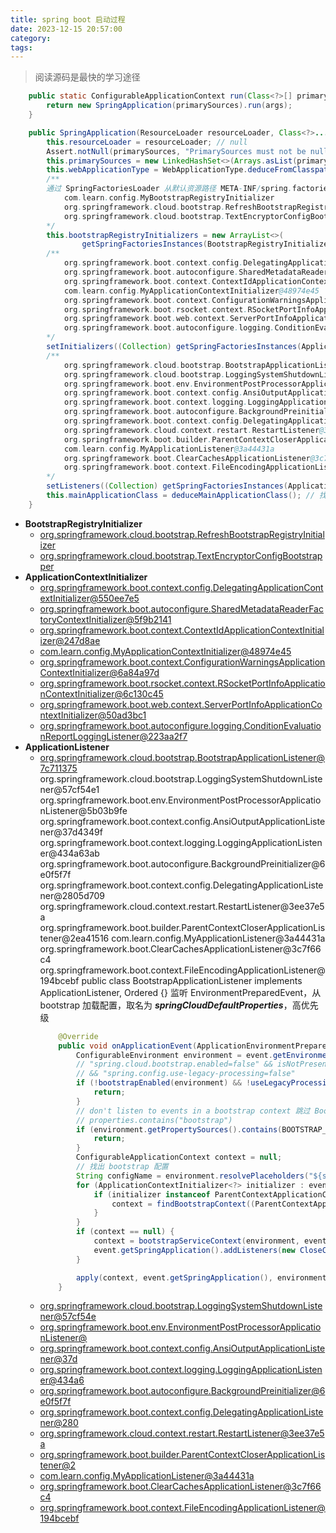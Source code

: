 ```yaml
---
title: spring boot 启动过程
date: 2023-12-15 20:57:00
category:
tags:
---
```

> 阅读源码是最快的学习途径


```java
	public static ConfigurableApplicationContext run(Class<?>[] primarySources, String[] args) {
		return new SpringApplication(primarySources).run(args);
	}
```

```java
	public SpringApplication(ResourceLoader resourceLoader, Class<?>... primarySources) {
		this.resourceLoader = resourceLoader; // null
		Assert.notNull(primarySources, "PrimarySources must not be null");
		this.primarySources = new LinkedHashSet<>(Arrays.asList(primarySources)); // 带有@SpringBoot的主类
		this.webApplicationType = WebApplicationType.deduceFromClasspath();  //SERVLET
		/**
		通过 SpringFactoriesLoader 从默认资源路径 META-INF/spring.factories 加载
			com.learn.config.MyBootstrapRegistryInitializer
			org.springframework.cloud.bootstrap.RefreshBootstrapRegistryInitializer
			org.springframework.cloud.bootstrap.TextEncryptorConfigBootstrapper
		*/
		this.bootstrapRegistryInitializers = new ArrayList<>(
				getSpringFactoriesInstances(BootstrapRegistryInitializer.class));
		/**
			org.springframework.boot.context.config.DelegatingApplicationContextInitializer@550ee7e5
			org.springframework.boot.autoconfigure.SharedMetadataReaderFactoryContextInitializer@5f9b2141
			org.springframework.boot.context.ContextIdApplicationContextInitializer@247d8ae
			com.learn.config.MyApplicationContextInitializer@48974e45
			org.springframework.boot.context.ConfigurationWarningsApplicationContextInitializer@6a84a97d
			org.springframework.boot.rsocket.context.RSocketPortInfoApplicationContextInitializer@6c130c45
			org.springframework.boot.web.context.ServerPortInfoApplicationContextInitializer@50ad3bc1
			org.springframework.boot.autoconfigure.logging.ConditionEvaluationReportLoggingListener@223aa2f7
		*/
		setInitializers((Collection) getSpringFactoriesInstances(ApplicationContextInitializer.class));
		/**
	        org.springframework.cloud.bootstrap.BootstrapApplicationListener@7c711375
			org.springframework.cloud.bootstrap.LoggingSystemShutdownListener@57cf54e1
			org.springframework.boot.env.EnvironmentPostProcessorApplicationListener@5b03b9fe
			org.springframework.boot.context.config.AnsiOutputApplicationListener@37d4349f
			org.springframework.boot.context.logging.LoggingApplicationListener@434a63ab
			org.springframework.boot.autoconfigure.BackgroundPreinitializer@6e0f5f7f
			org.springframework.boot.context.config.DelegatingApplicationListener@2805d709
			org.springframework.cloud.context.restart.RestartListener@3ee37e5a
			org.springframework.boot.builder.ParentContextCloserApplicationListener@2ea41516
			com.learn.config.MyApplicationListener@3a44431a
			org.springframework.boot.ClearCachesApplicationListener@3c7f66c4
			org.springframework.boot.context.FileEncodingApplicationListener@194bcebf
		*/
		setListeners((Collection) getSpringFactoriesInstances(ApplicationListener.class));
		this.mainApplicationClass = deduceMainApplicationClass(); // 找 main 方法
	}
```
- **BootstrapRegistryInitializer**
	- [org.springframework.cloud.bootstrap.RefreshBootstrapRegistryInitializer](/blog/repo/spring-boot-启动过程/RefreshBootstrapRegistryInitializer)
    - [org.springframework.cloud.bootstrap.TextEncryptorConfigBootstrapper](/blog/repo/spring-boot-启动过程/TextEncryptorConfigBootstrapper)
- **ApplicationContextInitializer**
    - [org.springframework.boot.context.config.DelegatingApplicationContextInitializer@550ee7e5](/blog/repo/spring-boot-启动过程/DelegatingApplicationContextInitializer)
    - [org.springframework.boot.autoconfigure.SharedMetadataReaderFactoryContextInitializer@5f9b2141](/blog/repo/spring-boot-启动过程/SharedMetadataReaderFactoryContextInitializer)
    - [org.springframework.boot.context.ContextIdApplicationContextInitializer@247d8ae]()
    - [com.learn.config.MyApplicationContextInitializer@48974e45]()
    - [org.springframework.boot.context.ConfigurationWarningsApplicationContextInitializer@6a84a97d]()
    - [org.springframework.boot.rsocket.context.RSocketPortInfoApplicationContextInitializer@6c130c45]()
    - [org.springframework.boot.web.context.ServerPortInfoApplicationContextInitializer@50ad3bc1]()
    - [org.springframework.boot.autoconfigure.logging.ConditionEvaluationReportLoggingListener@223aa2f7]()
- **ApplicationListener**
	- [org.springframework.cloud.bootstrap.BootstrapApplicationListener@7c711375]()
			org.springframework.cloud.bootstrap.LoggingSystemShutdownListener@57cf54e1
			org.springframework.boot.env.EnvironmentPostProcessorApplicationListener@5b03b9fe
			org.springframework.boot.context.config.AnsiOutputApplicationListener@37d4349f
			org.springframework.boot.context.logging.LoggingApplicationListener@434a63ab
			org.springframework.boot.autoconfigure.BackgroundPreinitializer@6e0f5f7f
			org.springframework.boot.context.config.DelegatingApplicationListener@2805d709
			org.springframework.cloud.context.restart.RestartListener@3ee37e5a
			org.springframework.boot.builder.ParentContextCloserApplicationListener@2ea41516
			com.learn.config.MyApplicationListener@3a44431a
			org.springframework.boot.ClearCachesApplicationListener@3c7f66c4
			org.springframework.boot.context.FileEncodingApplicationListener@194bcebf
			public class BootstrapApplicationListener implements ApplicationListener<ApplicationEnvironmentPreparedEvent>, Ordered {}
		监听 EnvironmentPreparedEvent，从 bootstrap 加载配置，取名为 ***springCloudDefaultProperties***，高优先级
		```java
			@Override
			public void onApplicationEvent(ApplicationEnvironmentPreparedEvent event) {
				ConfigurableEnvironment environment = event.getEnvironment();
				// "spring.cloud.bootstrap.enabled=false" && isNotPresent(org.springframework.cloud.bootstrap.marker.Marker)
				// && "spring.config.use-legacy-processing=false"
				if (!bootstrapEnabled(environment) && !useLegacyProcessing(environment)) {
					return;
				}
				// don't listen to events in a bootstrap context 跳过 BootstrapContext，即只处理 ApplicationContext
				// properties.contains("bootstrap")
				if (environment.getPropertySources().contains(BOOTSTRAP_PROPERTY_SOURCE_NAME)) {
					return;
				}
				ConfigurableApplicationContext context = null;
				// 找出 bootstrap 配置
				String configName = environment.resolvePlaceholders("${spring.cloud.bootstrap.name:bootstrap}");
				for (ApplicationContextInitializer<?> initializer : event.getSpringApplication().getInitializers()) {
					if (initializer instanceof ParentContextApplicationContextInitializer) {
						context = findBootstrapContext((ParentContextApplicationContextInitializer) initializer, configName);
					}
				}
				if (context == null) {
					context = bootstrapServiceContext(environment, event.getSpringApplication(), configName);
					event.getSpringApplication().addListeners(new CloseContextOnFailureApplicationListener(context));
				}
		
				apply(context, event.getSpringApplication(), environment);
			}
		```
    - [org.springframework.cloud.bootstrap.LoggingSystemShutdownListener@57cf54e]()
    - [org.springframework.boot.env.EnvironmentPostProcessorApplicationListener@]()
    - [org.springframework.boot.context.config.AnsiOutputApplicationListener@37d]()
    - [org.springframework.boot.context.logging.LoggingApplicationListener@434a6]()
    - [org.springframework.boot.autoconfigure.BackgroundPreinitializer@6e0f5f7f]()
    - [org.springframework.boot.context.config.DelegatingApplicationListener@280]()
    - [org.springframework.cloud.context.restart.RestartListener@3ee37e5a]()
    - [org.springframework.boot.builder.ParentContextCloserApplicationListener@2]()
    - [com.learn.config.MyApplicationListener@3a44431a]()
    - [org.springframework.boot.ClearCachesApplicationListener@3c7f66c4]()
    - [org.springframework.boot.context.FileEncodingApplicationListener@194bcebf]()
